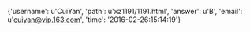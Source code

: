 {'username': u'CuiYan', 'path': u'xz1191/1191.html', 'answer': u'B', 'email': u'cuiyan@vip.163.com', 'time': '2016-02-26:15:14:19'}